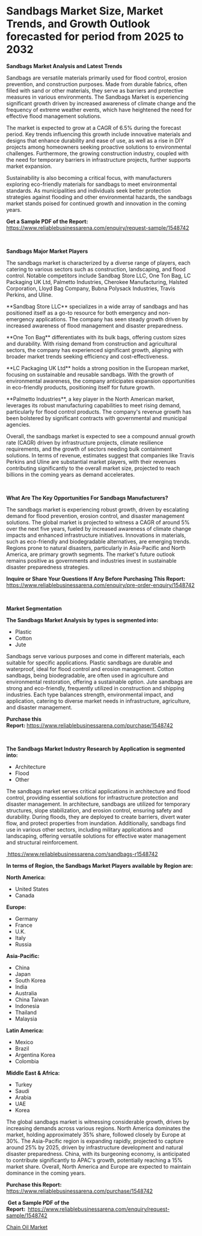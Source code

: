 <p><h1>Sandbags Market Size, Market Trends, and Growth Outlook forecasted for period from 2025 to 2032</h1></p><p><strong>Sandbags Market Analysis and Latest Trends</strong></p>
<p><p>Sandbags are versatile materials primarily used for flood control, erosion prevention, and construction purposes. Made from durable fabrics, often filled with sand or other materials, they serve as barriers and protective measures in various environments. The Sandbags Market is experiencing significant growth driven by increased awareness of climate change and the frequency of extreme weather events, which have heightened the need for effective flood management solutions.</p><p>The market is expected to grow at a CAGR of 6.5% during the forecast period. Key trends influencing this growth include innovative materials and designs that enhance durability and ease of use, as well as a rise in DIY projects among homeowners seeking proactive solutions to environmental challenges. Furthermore, the growing construction industry, coupled with the need for temporary barriers in infrastructure projects, further supports market expansion. </p><p>Sustainability is also becoming a critical focus, with manufacturers exploring eco-friendly materials for sandbags to meet environmental standards. As municipalities and individuals seek better protection strategies against flooding and other environmental hazards, the sandbags market stands poised for continued growth and innovation in the coming years.</p></p>
<p><strong>Get a Sample PDF of the Report:&nbsp;</strong> <a href="https://www.reliablebusinessarena.com/enquiry/request-sample/1548742?utm_campaign=2779&utm_medium=2&utm_source=Github&utm_content=ia&utm_term=01042025&utm_id=sandbags">https://www.reliablebusinessarena.com/enquiry/request-sample/1548742</a></p>
<p>&nbsp;</p>
<p><strong>Sandbags Major Market Players</strong></p>
<p><p>The sandbags market is characterized by a diverse range of players, each catering to various sectors such as construction, landscaping, and flood control. Notable competitors include Sandbag Store LLC, One Ton Bag, LC Packaging UK Ltd, Palmetto Industries, Cherokee Manufacturing, Halsted Corporation, Lloyd Bag Company, Bubna Polysack Industries, Travis Perkins, and Uline.</p><p>**Sandbag Store LLC** specializes in a wide array of sandbags and has positioned itself as a go-to resource for both emergency and non-emergency applications. The company has seen steady growth driven by increased awareness of flood management and disaster preparedness. </p><p>**One Ton Bag** differentiates with its bulk bags, offering custom sizes and durability. With rising demand from construction and agricultural sectors, the company has experienced significant growth, aligning with broader market trends seeking efficiency and cost-effectiveness.</p><p>**LC Packaging UK Ltd** holds a strong position in the European market, focusing on sustainable and reusable sandbags. With the growth of environmental awareness, the company anticipates expansion opportunities in eco-friendly products, positioning itself for future growth.</p><p>**Palmetto Industries**, a key player in the North American market, leverages its robust manufacturing capabilities to meet rising demand, particularly for flood control products. The company's revenue growth has been bolstered by significant contracts with governmental and municipal agencies.</p><p>Overall, the sandbags market is expected to see a compound annual growth rate (CAGR) driven by infrastructure projects, climate resilience requirements, and the growth of sectors needing bulk containment solutions. In terms of revenue, estimates suggest that companies like Travis Perkins and Uline are substantial market players, with their revenues contributing significantly to the overall market size, projected to reach billions in the coming years as demand accelerates.</p></p>
<p>&nbsp;</p>
<p><strong>What Are The Key Opportunities For Sandbags Manufacturers?</strong></p>
<p><p>The sandbags market is experiencing robust growth, driven by escalating demand for flood prevention, erosion control, and disaster management solutions. The global market is projected to witness a CAGR of around 5% over the next five years, fueled by increased awareness of climate change impacts and enhanced infrastructure initiatives. Innovations in materials, such as eco-friendly and biodegradable alternatives, are emerging trends. Regions prone to natural disasters, particularly in Asia-Pacific and North America, are primary growth segments. The market's future outlook remains positive as governments and industries invest in sustainable disaster preparedness strategies.</p></p>
<p><strong>Inquire or Share Your Questions If Any Before Purchasing This Report:</strong> <a href="https://www.reliablebusinessarena.com/enquiry/pre-order-enquiry/1548742?utm_campaign=2779&utm_medium=2&utm_source=Github&utm_content=ia&utm_term=01042025&utm_id=sandbags">https://www.reliablebusinessarena.com/enquiry/pre-order-enquiry/1548742</a></p>
<p>&nbsp;</p>
<p><strong>Market Segmentation</strong></p>
<p><strong>The Sandbags Market Analysis by types is segmented into:</strong></p>
<p><ul><li>Plastic</li><li>Cotton</li><li>Jute</li></ul></p>
<p><p>Sandbags serve various purposes and come in different materials, each suitable for specific applications. Plastic sandbags are durable and waterproof, ideal for flood control and erosion management. Cotton sandbags, being biodegradable, are often used in agriculture and environmental restoration, offering a sustainable option. Jute sandbags are strong and eco-friendly, frequently utilized in construction and shipping industries. Each type balances strength, environmental impact, and application, catering to diverse market needs in infrastructure, agriculture, and disaster management.</p></p>
<p><strong>Purchase this Report:&nbsp;</strong><a href="https://www.reliablebusinessarena.com/purchase/1548742?utm_campaign=2779&utm_medium=2&utm_source=Github&utm_content=ia&utm_term=01042025&utm_id=sandbags">https://www.reliablebusinessarena.com/purchase/1548742</a></p>
<p>&nbsp;</p>
<p><strong>The Sandbags Market Industry Research by Application is segmented into:</strong></p>
<p><ul><li>Architecture</li><li>Flood</li><li>Other</li></ul></p>
<p><p>The sandbags market serves critical applications in architecture and flood control, providing essential solutions for infrastructure protection and disaster management. In architecture, sandbags are utilized for temporary structures, slope stabilization, and erosion control, ensuring safety and durability. During floods, they are deployed to create barriers, divert water flow, and protect properties from inundation. Additionally, sandbags find use in various other sectors, including military applications and landscaping, offering versatile solutions for effective water management and structural reinforcement.</p></p>
<p><a href="https://www.reliablebusinessarena.com/sandbags-r1548742?utm_campaign=2779&utm_medium=2&utm_source=Github&utm_content=ia&utm_term=01042025&utm_id=sandbags">&nbsp;https://www.reliablebusinessarena.com/sandbags-r1548742</a></p>
<p><strong>In terms of Region, the Sandbags Market Players available by Region are:</strong></p>
<p>
    <p> <strong> North America: </strong>
        <ul>
            <li>United States</li>
            <li>Canada</li>
        </ul>
        </p> 
    <p> <strong> Europe: </strong>
        <ul>
            <li>Germany</li>
            <li>France</li>
            <li>U.K.</li>
            <li>Italy</li>
            <li>Russia</li>
        </ul>
        </p> 
    <p> <strong> Asia-Pacific: </strong>
        <ul>
            <li>China</li>
            <li>Japan</li>
            <li>South Korea</li>
            <li>India</li>
            <li>Australia</li>
            <li>China Taiwan</li>
            <li>Indonesia</li>
            <li>Thailand</li>
            <li>Malaysia</li>
        </ul>
        </p> 
    <p> <strong> Latin America: </strong>
        <ul>
            <li>Mexico</li>
            <li>Brazil</li>
            <li>Argentina Korea</li>
            <li>Colombia</li>
        </ul>
        </p> 
    <p> <strong> Middle East & Africa: </strong>
        <ul>
            <li>Turkey</li>
            <li>Saudi</li>
            <li>Arabia</li>
            <li>UAE</li>
            <li>Korea</li>
        </ul>
    </p>
    </p>
<p><p>The global sandbags market is witnessing considerable growth, driven by increasing demands across various regions. North America dominates the market, holding approximately 35% share, followed closely by Europe at 30%. The Asia-Pacific region is expanding rapidly, projected to capture around 25% by 2025, driven by infrastructure development and natural disaster preparedness. China, with its burgeoning economy, is anticipated to contribute significantly to APAC's growth, potentially reaching a 15% market share. Overall, North America and Europe are expected to maintain dominance in the coming years.</p></p>
<p><strong>Purchase this Report: </strong><a href="https://www.reliablebusinessarena.com/purchase/1548742?utm_campaign=2779&utm_medium=2&utm_source=Github&utm_content=ia&utm_term=01042025&utm_id=sandbags">https://www.reliablebusinessarena.com/purchase/1548742</a></p>
<p>&nbsp;<strong>Get a Sample PDF of the Report:&nbsp;&nbsp;</strong><a href="https://www.reliablebusinessarena.com/enquiry/request-sample/1548742?utm_campaign=2779&utm_medium=2&utm_source=Github&utm_content=ia&utm_term=01042025&utm_id=sandbags">https://www.reliablebusinessarena.com/enquiry/request-sample/1548742</a></p>
<p><strong></strong></p>
<p><p><a href="https://github.com/mookiesville/Market-Research-Report-List-1/blob/main/chain-oil-market.md?utm_campaign=2779&utm_medium=2&utm_source=Github&utm_content=ia&utm_term=01042025&utm_id=sandbags">Chain Oil Market</a></p></p>